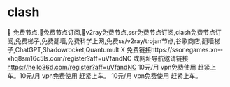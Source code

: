 # clash
🚀 免费节点,🚀免费节点订阅,🚀v2ray免费节点,ssr免费节点订阅,clash免费节点订阅,免费梯子,免费翻墙,免费科学上网,免费ss/v2ray/trojan节点,谷歌商店,翻墙梯子,ChatGPT,Shadowrocket,Quantumult X  免费链接https://ssonegames.xn--xhq8sm16c5ls.com/register?aff=uVfandNC 或网址导航邀请链接 https://hello36d.com/register?aff=uVfandNC  10元/月 vpn免费使用 赶紧上车。10元/月 vpn免费使用 赶紧上车。 10元/月 vpn免费使用 赶紧上车。
